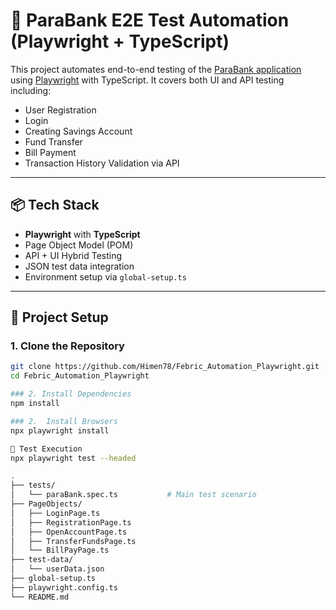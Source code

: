 # 🏦 ParaBank E2E Test Automation (Playwright + TypeScript)

This project automates end-to-end testing of the [ParaBank application](https://parabank.parasoft.com/) using [Playwright](https://playwright.dev/) with TypeScript. It covers both UI and API testing including:

- User Registration
- Login
- Creating Savings Account
- Fund Transfer
- Bill Payment
- Transaction History Validation via API

---

## 📦 Tech Stack

- **Playwright** with **TypeScript**
- Page Object Model (POM)
- API + UI Hybrid Testing
- JSON test data integration
- Environment setup via `global-setup.ts`

---

## 🚀 Project Setup

### 1. Clone the Repository

```bash
git clone https://github.com/Himen78/Febric_Automation_Playwright.git
cd Febric_Automation_Playwright

### 2. Install Dependencies
npm install

### 2.  Install Browsers
npx playwright install

🏁 Test Execution
npx playwright test --headed

.
├── tests/
│   └── paraBank.spec.ts           # Main test scenario
├── PageObjects/
│   ├── LoginPage.ts
│   ├── RegistrationPage.ts
│   ├── OpenAccountPage.ts
│   ├── TransferFundsPage.ts
│   └── BillPayPage.ts
├── test-data/
│   └── userData.json             
├── global-setup.ts              
├── playwright.config.ts
└── README.md